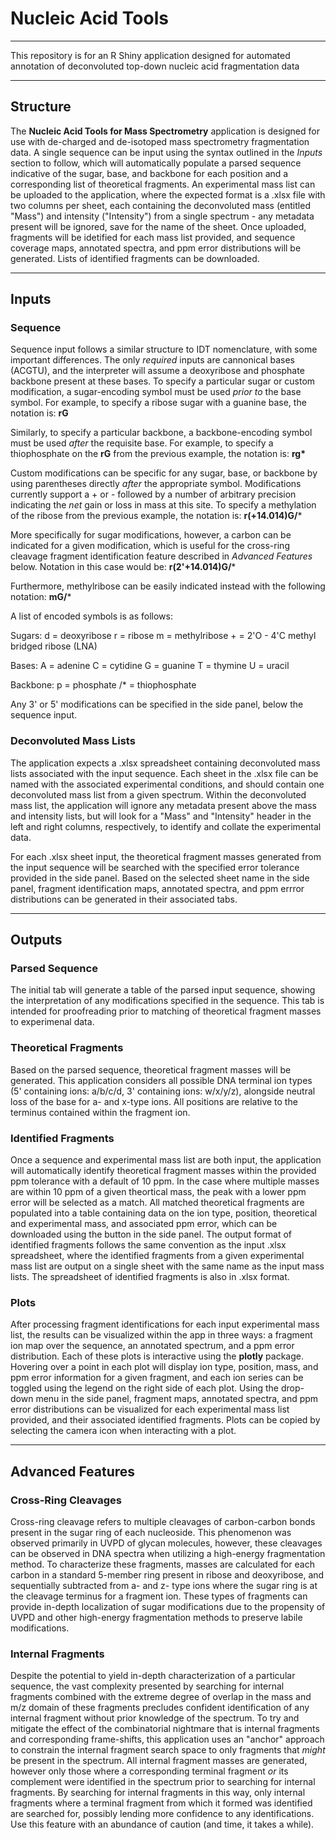 # Nucleic Acid Tools
---
This repository is for an R Shiny application designed for automated annotation of deconvoluted top-down nucleic acid fragmentation data

---
## Structure

The **Nucleic Acid Tools for Mass Spectrometry** application is designed for use with de-charged and de-isotoped mass spectrometry fragmentation data.  A single sequence can be input using the syntax outlined in the *Inputs* section to follow, which will automatically populate a parsed sequence indicative of the sugar, base, and backbone for each position and a corresponding list of theoretical fragments.  An experimental mass list can be uploaded to the application, where the expected format is a .xlsx file with two columns per sheet, each containing the deconvoluted mass (entitled "Mass") and intensity ("Intensity") from a single spectrum - any metadata present will be ignored, save for the name of the sheet.  Once uploaded, fragments will be idetified for each mass list provided, and sequence coverage maps, annotated spectra, and ppm error distributions will be generated.  Lists of identified fragments can be downloaded.

---
## Inputs

### Sequence

Sequence input follows a similar structure to IDT nomenclature, with some important differences.  The only *required* inputs are cannonical bases (ACGTU), and the interpreter will assume a deoxyribose and phosphate backbone present at these bases.  To specify a particular sugar or custom modification, a sugar-encoding symbol must be used *prior to* the base symbol.  For example, to specify a ribose sugar with a guanine base, the notation is: **rG**

Similarly, to specify a particular backbone, a backbone-encoding symbol must be used *after* the requisite base.  For example, to specify a thiophosphate on the **rG** from the previous example, the notation is:  **rg\***

Custom modifications can be specific for any sugar, base, or backbone by using parentheses directly *after* the appropriate symbol.  Modifications currently support a + or - followed by a number of arbitrary precision indicating the *net* gain or loss in mass at this site.  To specify a methylation of the ribose from the previous example, the notation is: **r(+14.014)G/***

More specifically for sugar modifications, however, a carbon can be indicated for a given modification, which is useful for the cross-ring cleavage fragment identification feature described in *Advanced Features* below. Notation in this case would be: **r(2'+14.014)G/***

Furthermore, methylribose can be easily indicated instead with the following notation: **mG/***

A list of encoded symbols is as follows:

Sugars:
    d = deoxyribose
    r = ribose
    m = methylribose
    + = 2'O - 4'C methyl bridged ribose (LNA)
    
Bases:
    A = adenine
    C = cytidine
    G = guanine
    T = thymine
    U = uracil
    
Backbone:
    p = phosphate
    /* = thiophosphate


Any 3' or 5' modifications can be specified in the side panel, below the sequence input.


### Deconvoluted Mass Lists

The application expects a .xlsx spreadsheet containing deconvoluted mass lists associated with the input sequence.  Each sheet in the .xlsx file can be named with the associated experimental conditions, and should contain one deconvoluted mass list from a given spectrum.  Within the deconvoluted mass list, the application will ignore any metadata present above the mass and intensity lists, but will look for a "Mass" and "Intensity" header in the left and right columns, respectively, to identify and collate the experimental data.

For each .xlsx sheet input, the theoretical fragment masses generated from the input sequence will be searched with the specified error tolerance provided in the side panel.  Based on the selected sheet name in the side panel, fragment identification maps, annotated spectra, and ppm errror distributions can be generated in their associated tabs.

---
## Outputs

### Parsed Sequence

The initial tab will generate a table of the parsed input sequence, showing the interpretation of any modifications specified in the sequence.  This tab is intended for proofreading prior to matching of theoretical fragment masses to experimenal data.

### Theoretical Fragments

Based on the parsed sequence, theoretical fragment masses will be generated.  This application considers all possible DNA terminal ion types (5' containing ions: a/b/c/d, 3' containing ions: w/x/y/z), alongside neutral loss of the base for a- and x-type ions.  All positions are relative to the terminus contained within the fragment ion.

### Identified Fragments

Once a sequence and experimental mass list are both input, the application will automatically identify theoretical fragment masses within the provided ppm tolerance with a default of 10 ppm.  In the case where multiple masses are within 10 ppm of a given theortical mass, the peak with a lower ppm error will be selected as a match.  All matched theoretical fragments are populated into a table containing data on the ion type, position, theoretical and experimental mass, and associated ppm error, which can be downloaded using the button in the side panel.  The output format of identified fragments follows the same convention as the input .xlsx spreadsheet, where the identified fragments from a given experimental mass list are output on a single sheet with the same name as the input mass lists.  The spreadsheet of identified fragments is also in .xlsx format.

### Plots

After processing fragment identifications for each input experimental mass list, the results can be visualized within the app in three ways: a fragment ion map over the sequence, an annotated spectrum, and a ppm error distribution.  Each of these plots is interactive using the **plotly** package.  Hovering over a point in each plot will display ion type, position, mass, and ppm error information for a given fragment, and each ion series can be toggled using the legend on the right side of each plot.  Using the drop-down menu in the side panel, fragment maps, annotated spectra, and ppm error distributions can be visualized for each experimental mass list provided, and their associated identified fragments.  Plots can be copied by selecting the camera icon when interacting with a plot.

---
## Advanced Features

### Cross-Ring Cleavages

Cross-ring cleavage refers to multiple cleavages of carbon-carbon bonds present in the sugar ring of each nucleoside.  This phenomenon was observed primarily in UVPD of glycan molecules, however, these cleavages can be observed in DNA spectra when  utilizing a high-energy fragmentation method.  To characterize these fragments, masses are calculated for each carbon in a standard 5-member ring present in ribose and deoxyribose, and sequentially subtracted from a- and z- type ions where the sugar ring is at the cleavage terminus for a fragment ion.  These types of fragments can provide in-depth localization of sugar modifications due to the propensity of UVPD and other high-energy fragmentation methods to preserve labile modifications.

### Internal Fragments

Despite the potential to yield in-depth characterization of a particular sequence, the vast complexity presented by searching for internal fragments combined with the extreme degree of overlap in the mass and m/z domain of these fragments precludes confident identification of any internal fragment without prior knowledge of the spectrum.  To try and mitigate the effect of the combinatorial nightmare that is internal fragments and corresponding frame-shifts, this application uses an "anchor" approach to constrain the internal fragment search space to only fragments that *might* be present in the spectrum.  All internal fragment masses are generated, however only those where a corresponding terminal fragment *or* its complement were identified in the spectrum prior to searching for internal fragments.  By searching for internal fragments in this way, only internal fragments where a terminal fragment from which it formed was identified are searched for, possibly lending more confidence to any identifications. Use this feature with an abundance of caution (and time, it takes a while).


